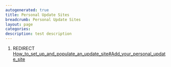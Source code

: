 ```yaml
---
autogenerated: true
title: Personal Update Sites
breadcrumb: Personal Update Sites
layout: page
categories: 
description: test description
---
```


1.  REDIRECT [How\_to\_set\_up\_and\_populate\_an\_update\_site\#Add\_your\_personal\_update\_site](How_to_set_up_and_populate_an_update_site#Add_your_personal_update_site "wikilink")
